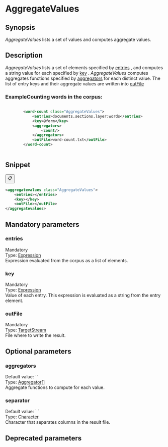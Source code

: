 <h1 class="module">AggregateValues</h1>

## Synopsis

 *AggregateValues* lists a set of values and computes aggregate values.

## Description

 *AggregateValues* lists a set of elements specified by <a href="#entries" class="param">entries</a> , and computes a string value for each specified by <a href="#key" class="param">key</a> . *AggregateValues* computes aggregates functions specified by <a href="#aggregators" class="param">aggregators</a> for each distinct value. The list of entry keys and their aggregate values are written into <a href="#outFile" class="param">outFile</a> 

### ExampleCounting words in the corpus:



```xml

      	<word-count class="AggregateValues">
      		<entries>documents.sections.layer:words</entries>
      		<key>@form</key>
      		<aggregators>
      			<count/>
      		</aggregators>
      		<outFile>word-count.txt</outFile>
      	</word-count>
      
```

## Snippet



<button class="copy-code-button" title="Copy to clipboard" onclick="copy_code(this)">📋</button>
```xml
<aggregatevalues class="AggregateValues">
    <entries></entries>
    <key></key>
    <outFile></outFile>
</aggregatevalues>
```

## Mandatory parameters

<h3 id="entries" class="param">entries</h3>

<div class="param-level param-level-mandatory">Mandatory
</div>
<div class="param-type">Type: <a href="../converter/fr.inra.maiage.bibliome.alvisnlp.core.corpus.expressions.Expression" class="converter">Expression</a>
</div>
Expression evaluated from the corpus as a list of elements.

<h3 id="key" class="param">key</h3>

<div class="param-level param-level-mandatory">Mandatory
</div>
<div class="param-type">Type: <a href="../converter/fr.inra.maiage.bibliome.alvisnlp.core.corpus.expressions.Expression" class="converter">Expression</a>
</div>
Value of each entry. This expression is evaluated as a string from the entry element.

<h3 id="outFile" class="param">outFile</h3>

<div class="param-level param-level-mandatory">Mandatory
</div>
<div class="param-type">Type: <a href="../converter/fr.inra.maiage.bibliome.util.streams.TargetStream" class="converter">TargetStream</a>
</div>
File where to write the result.

## Optional parameters

<h3 id="aggregators" class="param">aggregators</h3>

<div class="param-level param-level-default-value">Default value: ``
</div>
<div class="param-type">Type: <a href="../converter/fr.inra.maiage.bibliome.alvisnlp.bibliomefactory.modules.aggregate.Aggregator%5B%5D" class="converter">Aggregator[]</a>
</div>
Aggregate functions to compute for each value.

<h3 id="separator" class="param">separator</h3>

<div class="param-level param-level-default-value">Default value: `	`
</div>
<div class="param-type">Type: <a href="../converter/java.lang.Character" class="converter">Character</a>
</div>
Character that separates columns in the result file.

## Deprecated parameters

